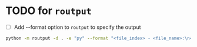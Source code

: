 # TODO for `routput`

- [ ] Add --format option to `routput` to specify the output

```bash
python -m routput -d . -e "py" --format "<file_index> - <file_name>:\n<file_contents>"
```
